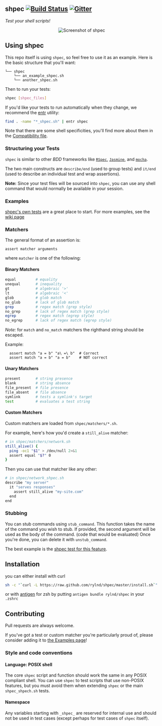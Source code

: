 shpec [![Build Status](https://travis-ci.org/rylnd/shpec.svg?branch=master)](https://travis-ci.org/rylnd/shpec) [![Gitter](https://badges.gitter.im/rylnd/shpec.svg)](https://gitter.im/rylnd/shpec?utm_source=badge&utm_medium=badge&utm_campaign=pr-badge)
----

*Test your shell scripts!*

<p align='center'>
  <img src='https://raw.github.com/wiki/rylnd/shpec/images/screenshot.png'
       alt="Screenshot of shpec" />
</p>

## Using shpec
This repo itself is using `shpec`, so feel free to use it as an example.
Here is the basic structure that you'll want:

    └── shpec
        └── an_example_shpec.sh
        └── another_shpec.sh

Then to run your tests:

```bash
shpec [shpec_files]
```

If you'd like your tests to run automatically when they change, we recommend the [entr](
http://entrproject.org/) utility:

```bash
find . -name "*_shpec.sh" | entr shpec
```

Note that there are some shell specificities, you'll find more about them in the [Compatibility file](./COMPATIBILITY.md).

### Structuring your Tests
`shpec` is similar to other *BDD* frameworks like
[`RSpec`](
https://github.com/rspec/rspec), [`Jasmine`](
https://github.com/jasmine/jasmine), and [`mocha`](
https://github.com/mochajs/mocha).

The two main constructs are `describe/end` (used to group tests) and `it/end`
(used to describe an individual test and wrap assertions).

__Note:__ Since your test files will be sourced into `shpec`, you can use any
shell command that would normally be available in your session.

### Examples
[shpec's own tests](
https://github.com/rylnd/shpec/tree/master/shpec/shpec_shpec.sh)
are a great place to start. For more examples, see the [wiki page](
https://github.com/rylnd/shpec/wiki/Examples)

### Matchers
The general format of an assertion is:

    assert matcher arguments

where `matcher` is one of the following:

#### Binary Matchers
```bash
equal         # equality
unequal       # inequality
gt            # algebraic '>'
lt            # algebraic '<'
glob          # glob match
no_glob       # lack of glob match
grep          # regex match (grep style)
no_grep       # lack of regex match (grep style)
egrep         # regex match (egrep style)
no_egrep      # lack of regex match (egrep style)
```

*Note:* for `match` and `no_match` matchers the righthand string should be escaped.

Example:
```
  assert match "a = b" "a\ =\ b"  # Correct
  assert match "a = b" "a = b"    # NOT correct
```

#### Unary Matchers
```bash
present       # string presence
blank         # string absence
file_present  # file presence
file_absent   # file absence
symlink       # tests a symlink's target
test          # evaluates a test string
```

#### Custom Matchers
Custom matchers are loaded from `shpec/matchers/*.sh`.

For example, here's how you'd create a `still_alive` matcher:

```bash
# in shpec/matchers/network.sh
still_alive() {
  ping -oc1 "$1" > /dev/null 2>&1
  assert equal "$?" 0
}
```

Then you can use that matcher like any other:

```bash
# in shpec/network_shpec.sh
describe "my server"
  it "serves responses"
    assert still_alive "my-site.com"
  end
end
```

### Stubbing
You can stub commands using `stub_command`.
This function takes the name of the command you wish to stub. If provided,
the second argument will be used as the body of the command. (code that would be evaluated)
Once you're done, you can delete it with `unstub_command`.

The best example is the [shpec test for this feature](
https://github.com/rylnd/shpec/blob/master/shpec/shpec_shpec.sh#L72-L89).
<!-- beware: keep in sync of line when modifying the shpec -->

## Installation
you can either install with curl
```bash
sh -c "`curl -L https://raw.github.com/rylnd/shpec/master/install.sh`"
```

or with [antigen](https://github.com/zsh-users/antigen) for zsh by
putting `antigen bundle rylnd/shpec` in your `.zshrc`

## Contributing
Pull requests are always welcome.

If you've got a test or custom matcher you're particularly proud of,
please consider adding it to [the Examples page](
https://github.com/rylnd/shpec/wiki/Examples)!

### Style and code conventions

#### Language: POSIX shell
The core `shpec` script and function should work the same in
any POSIX compliant shell.  You can use `shpec` to test scripts
that use non-POSIX features, but you must avoid them when extending
`shpec` or the main `shpec_shpech.sh` tests.

#### Namespace
Any variables starting with `_shpec_` are reserved for internal use and
should not be used in test cases (except perhaps for test cases of `shpec`
itself).
